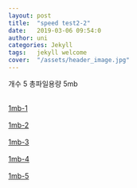 ```yaml
---
layout: post
title:  "speed test2-2"
date:   2019-03-06 09:54:0
author: uni
categories: Jekyll
tags:	jekyll welcome
cover:  "/assets/header_image.jpg"
---
```

개수 5 총파일용량 5mb

<br/>
<a href="/assets/files/1mb.zip">1mb-1</a>
<br/>

<br/>
<a href="/assets/files/1mb.zip">1mb-2</a>
<br/>
<br/>
<a href="/assets/files/1mb.zip">1mb-3</a>
<br/>
<br/>
<a href="/assets/files/1mb.zip">1mb-4</a>
<br/><br/>
<a href="/assets/files/1mb.zip">1mb-5</a>
<br/>
